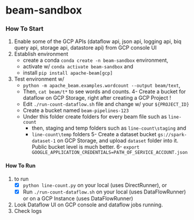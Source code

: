 # beam-sandbox



### How To Start
1. Enable some of the GCP APIs (dataflow api, json api, logging api, biq query api, storage api, datastore api) from GCP console UI
2. Establish environment
   - create a conda `conda create -n beam-sandbox` environment, 
   - activate w/ `conda activate beam-sandbox` and 
   - install `pip install apache-beam[gcp]` 
3. Test environment w/ 
   - `python -m apache_beam.examples.wordcount --output beam/text`, 
   - Then, `cat beam/t*` to see words and counts.
4- Create a bucket for dataflow on GCP Storage, right after creating a GCP Project !
   - Edit `./run-count-dataflow.sh` file and change w/ your `${PROJECT_ID}`
   - Create a bucket named `beam-pipelines-123`
   - Under this folder create folders for every beam file such as `line-count`
        - then, staging and temp folders such as `line-count\staging` and 
        - `line-count\temp` folders
5- Create a dataset bucket `gs://spark-dataset-1` on GCP Storage, and upload `dataset` folder into it. Public bucket level is much better.
6- `export GOOGLE_APPLICATION_CREDENTIALS=PATH_OF_SERVICE_ACCOUNT.json`
   
#### How To Run
1. to run
   - [x] `python line-count.py` on your local (uses DirectRunner), or
   - [x]  Run `./run-count-dataflow.sh` on your local (uses DataFlowRunner) or on a GCP Instance (uses DataFlowRunner)
2. Look Dataflow UI on GCP console and dataflow jobs running.
3. Check logs